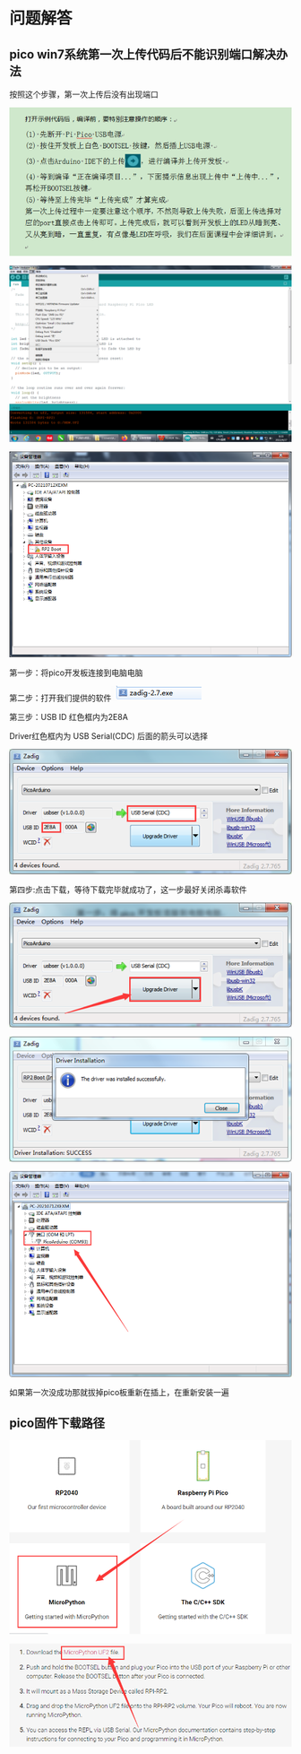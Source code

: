 # 问题解答


## pico win7系统第一次上传代码后不能识别端口解决办法

按照这个步骤，第一次上传后没有出现端口

![](media/3715b75c824280b07dc0568fdedca964.png)

![](media/b6f0ac87b81a6ec34cdcd54bcb3db362.png)

![](media/81021f89867ba10261afd4096c011ef0.png)

第一步：将pico开发板连接到电脑电脑

第二步：打开我们提供的软件![](media/8889da7865cde9b002bbebb5d86048f0.png)

第三步：USB ID 红色框内为2E8A

Driver红色框内为 USB Serial(CDC) 后面的箭头可以选择

![](media/b2c0879c8fca217bdf75382b4c55c815.png)

第四步:点击下载，等待下载完毕就成功了，这一步最好关闭杀毒软件

![](media/2f2da365b2482bf7b209c27daaa4dc10.png)

![](media/80fc5facdb85259d5fe65677a29fe08e.png)

![](media/3535406eceac5bfde10d66a53c58c1b3.png)

如果第一次没成功那就拔掉pico板重新在插上，在重新安装一遍




## pico固件下载路径

[](https://www.raspberrypi.com/documentation/microcontrollers/micropython.html)

![](media/d7063eec13e573dbd9c595ff428e02b9.png)

![](media/e754770cb31f1fcfe5273230a5b100c6.png)





















